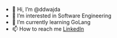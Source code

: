 - 👋 Hi, I’m @ddwajda
- 👀 I’m interested in Software Engineering
- 🌱 I’m currently learning GoLang
- 📫 How to reach me [LinkedIn](https://www.linkedin.com/in/ddwajda/)

<!---
ddwajda/ddwajda is a ✨ special ✨ repository because its `README.md` (this file) appears on your GitHub profile.
You can click the Preview link to take a look at your changes.
--->
